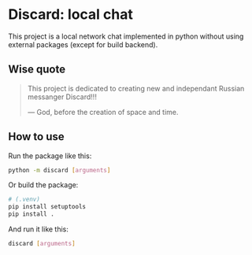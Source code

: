 # Discard: local chat

This project is a local network chat implemented in python without using 
external packages (except for build backend).

## Wise quote

> This project is dedicated to creating new and independant Russian messanger Discard!!!
> 
> — God, before the creation of space and time.

## How to use

Run the package like this:
```bash
python -m discard [arguments]
```

Or build the package:
```bash
# (.venv)
pip install setuptools
pip install .  
```
And run it like this:
```bash
discard [arguments]
```
